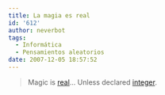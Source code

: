```yaml
---
title: La magia es real
id: '612'
author: neverbot
tags:
  - Informática
  - Pensamientos aleatorios
date: 2007-12-05 18:57:52
---
```


> Magic is [real](http://en.wikipedia.org/wiki/Real_data_type)... Unless declared [integer](http://en.wikipedia.org/wiki/Integer_%28computer_science%29).